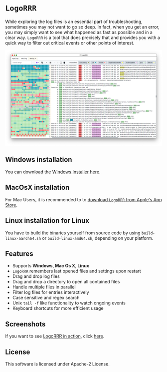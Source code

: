 # `LogoRRR`

While exploring the log files is an essential part of troubleshooting, sometimes you may not want to go so deep. In
fact, when you get an error, you may simply want to see what happened as fast as possible and in a clear way. `LogoRRR`
is a tool that does precisely that and provides you with a quick way to filter out critical events or other points of
interest.

![Screenshot of LogoRRR, version 23.2.1](docs/releases/23.2.1/screenshot-23.2.1.png?raw=true)


## Windows installation

You can download the [Windows Installer here](https://github.com/rladstaetter/LogoRRR/releases/tag/23.2.1).

## MacOsX installation

For Mac Users, it is recommended to to [download `LogoRRR` from Apple's App Store](https://apps.apple.com/at/app/logorrr/id1583786769?l=en&mt=12).

## Linux installation for Linux

You have to build the binaries yourself from source code by using `build-linux-aarch64.sh` or `build-linux-amd64.sh`, depending on your platform.

## Features

- Supports **Windows, Mac Os X, Linux**
- `LogoRRR` remembers last opened files and settings upon restart
- Drag and drop log files
- Drag and drop a directory to open all contained files
- Handle multiple files in parallel
- Filter log files for entries interactively
- Case sensitive and regex search
- Unix `tail -f` like functionality to watch ongoing events
- Keyboard shortcuts for more efficient usage

## Screenshots

If you want to see [LogoRRR in action](Screenshots.md), click [here](Screenshots.md).

## License

This software is licensed under Apache-2 License.

